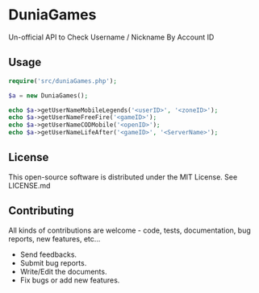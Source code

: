# DuniaGames
Un-official API to Check Username / Nickname By Account ID

Usage
---------

```php
require('src/duniaGames.php');

$a = new DuniaGames();

echo $a->getUserNameMobileLegends('<userID>', '<zoneID>');
echo $a->getUserNameFreeFire('<gameID>');
echo $a->getUserNameCODMobile('<openID>');
echo $a->getUserNameLifeAfter('<gameID>', '<ServerName>');
```

License
------------

This open-source software is distributed under the MIT License. See LICENSE.md

Contributing
------------

All kinds of contributions are welcome - code, tests, documentation, bug reports, new features, etc...

* Send feedbacks.
* Submit bug reports.
* Write/Edit the documents.
* Fix bugs or add new features.
